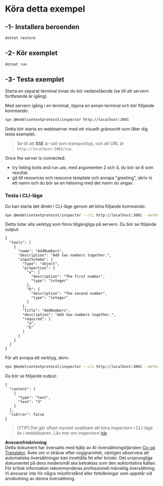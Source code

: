 <!--
CO_OP_TRANSLATOR_METADATA:
{
  "original_hash": "2a58caa6e11faa09470b7f81e6729652",
  "translation_date": "2025-06-18T06:00:45+00:00",
  "source_file": "03-GettingStarted/05-sse-server/solution/dotnet/README.md",
  "language_code": "sv"
}
-->
# Köra detta exempel

## -1- Installera beroenden

```bash
dotnet restore
```

## -2- Kör exemplet

```bash
dotnet run
```

## -3- Testa exemplet

Starta en separat terminal innan du kör nedanstående (se till att servern fortfarande är igång).

Med servern igång i en terminal, öppna en annan terminal och kör följande kommando:

```bash
npx @modelcontextprotocol/inspector http://localhost:3001
```

Detta bör starta en webbserver med ett visuellt gränssnitt som låter dig testa exemplet.

> Se till att **SSE** är valt som transporttyp, och att URL är `http://localhost:3001/sse`.

Once the server is connected: 

- try listing tools and run `add`, med argumenten 2 och 4, du bör se 6 som resultat.
- gå till resources och resource template och anropa "greeting", skriv in ett namn och du bör se en hälsning med det namn du angav.

### Testa i CLI-läge

Du kan starta det direkt i CLI-läge genom att köra följande kommando:

```bash 
npx @modelcontextprotocol/inspector --cli http://localhost:3001 --method tools/list
```

Detta listar alla verktyg som finns tillgängliga på servern. Du bör se följande output:

```text
{
  "tools": [
    {
      "name": "AddNumbers",
      "description": "Add two numbers together.",
      "inputSchema": {
        "type": "object",
        "properties": {
          "a": {
            "description": "The first number",
            "type": "integer"
          },
          "b": {
            "description": "The second number",
            "type": "integer"
          }
        },
        "title": "AddNumbers",
        "description": "Add two numbers together.",
        "required": [
          "a",
          "b"
        ]
      }
    }
  ]
}
```

För att anropa ett verktyg, skriv:

```bash
npx @modelcontextprotocol/inspector --cli http://localhost:3001 --method tools/call --tool-name AddNumbers --tool-arg a=1 --tool-arg b=2
```

Du bör se följande output:

```text
{
  "content": [
    {
      "type": "text",
      "text": "3"
    }
  ],
  "isError": false
}
```

> ![!TIP]
> Det går oftast mycket snabbare att köra inspectorn i CLI-läge än i webbläsaren.
> Läs mer om inspectorn [här](https://github.com/modelcontextprotocol/inspector).

**Ansvarsfriskrivning**:  
Detta dokument har översatts med hjälp av AI-översättningstjänsten [Co-op Translator](https://github.com/Azure/co-op-translator). Även om vi strävar efter noggrannhet, vänligen observera att automatiska översättningar kan innehålla fel eller brister. Det ursprungliga dokumentet på dess modersmål ska betraktas som den auktoritativa källan. För kritisk information rekommenderas professionell mänsklig översättning. Vi ansvarar inte för några missförstånd eller feltolkningar som uppstår vid användning av denna översättning.